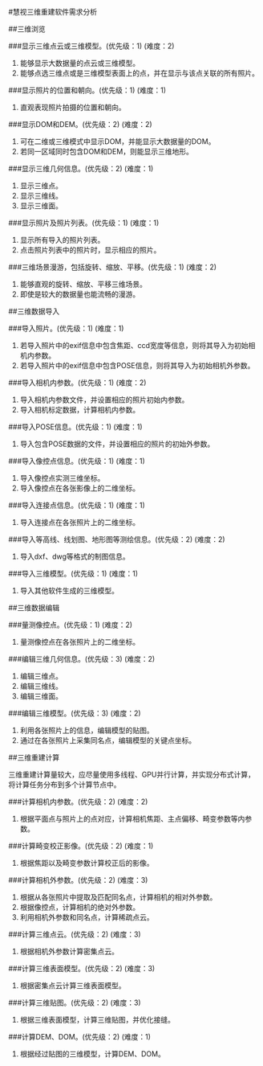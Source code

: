 #慧视三维重建软件需求分析

##三维浏览

###显示三维点云或三维模型。(优先级：1) (难度：2)

1. 能够显示大数据量的点云或三维模型。
1. 能够点选三维点或是三维模型表面上的点，并在显示与该点关联的所有照片。

###显示照片的位置和朝向。(优先级：1) (难度：1)

1. 直观表现照片拍摄的位置和朝向。

###显示DOM和DEM。(优先级：2) (难度：2)

1. 可在二维或三维模式中显示DOM，并能显示大数据量的DOM。
1. 若同一区域同时包含DOM和DEM，则能显示三维地形。

###显示三维几何信息。(优先级：2) (难度：1)

1. 显示三维点。
1. 显示三维线。
1. 显示三维面。

###显示照片及照片列表。(优先级：1) (难度：1)

1. 显示所有导入的照片列表。
1. 点击照片列表中的照片时，显示相应的照片。

###三维场景漫游，包括旋转、缩放、平移。(优先级：1) (难度：2)

1. 能够直观的旋转、缩放、平移三维场景。
1. 即使是较大的数据量也能流畅的漫游。

##三维数据导入

###导入照片。(优先级：1) (难度：1)

1. 若导入照片中的exif信息中包含焦距、ccd宽度等信息，则将其导入为初始相机内参数。
1. 若导入照片中的exif信息中包含POSE信息，则将其导入为初始相机外参数。

###导入相机内参数。(优先级：1) (难度：2)

1. 导入相机内参数文件，并设置相应的照片初始内参数。
1. 导入相机标定数据，计算相机内参数。

###导入POSE信息。(优先级：1) (难度：1)

1. 导入包含POSE数据的文件，并设置相应的照片的初始外参数。

###导入像控点信息。(优先级：1) (难度：1)

1. 导入像控点实测三维坐标。
1. 导入像控点在各张影像上的二维坐标。

###导入连接点信息。(优先级：1) (难度：1)

1. 导入连接点在各张照片上的二维坐标。

###导入等高线、线划图、地形图等测绘信息。(优先级：2) (难度：2)

1. 导入dxf、dwg等格式的制图信息。

###导入三维模型。(优先级：1) (难度：1)

1. 导入其他软件生成的三维模型。

##三维数据编辑

###量测像控点。(优先级：1) (难度：2)

1. 量测像控点在各张照片上的二维坐标。

###编辑三维几何信息。(优先级：3) (难度：2)

1. 编辑三维点。
1. 编辑三维线。
1. 编辑三维面。

###编辑三维模型。(优先级：3) (难度：2)

1. 利用各张照片上的信息，编辑模型的贴图。
1. 通过在各张照片上采集同名点，编辑模型的关键点坐标。

##三维重建计算

三维重建计算量较大，应尽量使用多线程、GPU并行计算，并实现分布式计算，将计算任务分布到多个计算节点中。

###计算相机内参数。(优先级：2) (难度：2)

1. 根据平面点与照片上的点对应，计算相机焦距、主点偏移、畸变参数等内参数。

###计算畸变校正影像。(优先级：2) (难度：1)

1. 根据焦距以及畸变参数计算校正后的影像。

###计算相机外参数。(优先级：2) (难度：3)

1. 根据从各张照片中提取及匹配同名点，计算相机的相对外参数。
1. 根据像控点，计算相机的绝对外参数。
1. 利用相机外参数和同名点，计算稀疏点云。

###计算三维点云。(优先级：2) (难度：3)

1. 根据相机外参数计算密集点云。

###计算三维表面模型。(优先级：2) (难度：3)

1. 根据密集点云计算三维表面模型。

###计算三维贴图。(优先级：2) (难度：3)

1. 根据三维表面模型，计算三维贴图，并优化接缝。

###计算DEM、DOM。(优先级：2) (难度：1)

1. 根据经过贴图的三维模型，计算DEM、DOM。

